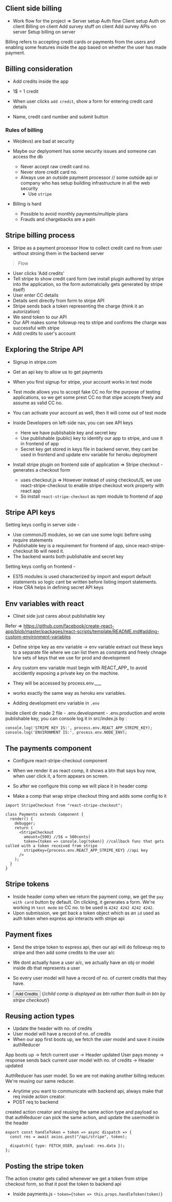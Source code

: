 ##  Client side billing

- Work flow for the project =>
Server setup
Auth flow
Client setup
Auth on client
Billing on client
Add survey stuff on client
Add survey APIs on server
Setup billing on server


Billing refers to accepting credit cards or payments from the users and enabling some features inside the app based on whether the user has made payment.


## Billing consideration
- Add credits inside the app
- 1$ = 1 credit

- When user clicks `add credit`, show a form for entering credit card details
- Name, credit card number and submit button

### Rules of billing
- We(devs) are bad at security
- Maybe our deplyoment has some security issues and someone can access the db
    - Never accept raw credit card no.
    - Never store credit card no.
    - Always use an outside payment processor // some outside api or company who has setup building infrastructure in all the web security
        - Use `stripe`

- Billing is hard
    - Possible to avoid monthly payments/multiple plans
    - Frauds and chargebacks are a pain


## Stripe billing process
- Stripe as a payment processor
 How to collect credit card no from user without stroing them in the backend server

> Flow
 
 - User clicks 'Add credits'
 - Tell stripe to show credit card form (we install plugin authored by stripe into the application, so the form automatcially gets generated by stripe itself)
 - User enter CC details
 - Details sent directly from form to stripe API
 - Stripe sends back a token representing the charge (think it an autorization)
 - We send token to our API
 - Our API makes some followup req to stripe and confirms the charge was successful with stripe
 - Add credits to user's account



## Exploring the Stripe API
- Signup in stripe.com
- Get an api key to allow us to get payments
- When you first signup for stripe, your account works in test mode
- Test mode allows you to accept fake CC no for the purpose of testing applications, so we get some prest CC no that stipe accepts freely and assume as valid CC no.
- You can activate your account as well, then it will come out of test mode

- Inside Developers on left-side nav, you can see API keys
    - Here we have publishable key and secret key
    - Use publishable (public) key to identify our app to stripe, and use it in frontend of app
    - Secret key get stored in keys file in backend server, they cant be used in frontend and update env variable for heroku deployment

- Install stripe plugin on frontend side of application
    => Stripe checkout - generates a checkout form
    - uses checkout.js
    => However instead of using checkoutJS, we use react-stripe-checkout to enable stripe checkout work property with react app
    - So install `react-stripe-checkout` as npm module to frontend of app



## Stripe API keys

Setting keys config in server side -
- Use commonJS modules, so we can use some logic before using require statements
- Publishable key is a requirement for frontend of app, since react-stripe-checkout lib will need it.
- The backend wants both publishable and secret key


Setting keys config on frontend -
- ES15 modules is used characterized by import and export default statements so logic cant be written before listing import statements.
- How CRA helps in defining secret API keys



## Env variables with react
- Clinet side just cares about publishable key

Refer => https://github.com/facebook/create-react-app/blob/master/packages/react-scripts/template/README.md#adding-custom-environment-variables

- Define stripe key as env variable -> env variable extract out these keys to a separate file where we can list them as constants and freely chnage b/w sets of keys that we use for prod and development 

- Any custom env variable must begin with REACT_APP_ to avoid accidently exposing a private key on the machine.
- They will be accessed by process.env.___
- works exactly the same way as heroku env variables.


- Adding development env variable in `.env`

Inside client dir made 2 file 
    - .env.development
    - .env.production
and wrote publishable key, you can console log it in src/index.js by :

```
console.log('STRIPE KEY IS:', process.env.REACT_APP_STRIPE_KEY);
console.log('ENVIRONMENT IS:', process.env.NODE_ENV);
```



## The payments component
- Configure react-stripe-checkout component
- When we render it as react comp, it shows a btn that says buy now, when user click it, a form appears on screen.
- So after we configure this comp we will place it in header comp

- Make a comp that wrap stripe checkout thing and adds some config to it

```
import StripeCheckout from "react-stripe-checkout";

class Payments extends Component {
  render() {
    debugger;
    return (
      <StripeCheckout
        amount={500} //5$ = 500cents)
        token={token => console.log(token)} //callback func that gets called with a token received from stripe
        stripeKey={process.env.REACT_APP_STRIPE_KEY} //api key
      />
    );
  }
}

```



## Stripe tokens
- Inside header comp when we return the payment comp, we get the `pay with card` button by default. On clicking, it generates a form. We're working in `test mode` so CC no. to be used is `4242 4242 4242 4242`.
- Upon submission, we get back a token object which as an `id` used as auth token when express api interacts with stripe api



## Payment fixes
- Send the stripe token to express api, then our api will do followup req to stripe and then add some credits to the user a/c
- We dont actually have a user a/c, we actually have an obj or model inside db that represents a user
- So every user model will have a record of no. of current credits that they have.

- <StripeComp><button className="btn">Add Credits</button></StripeComp>
{/*child comp is displayed as btn rather than built-in btn by stripe checkout*/}



## Reusing action types
- Update the header with no. of credits
- User model will have a record of no. of credits
- When our app first boots up, we fetch the user model and save it inside authReducer


App boots up -> fetch current user -> Header updated
User pays money -> response sends back current user model with no. of credits -> Header updated

AuthReducer has user model. So we are not making another billing reducer. We're reusing our same reducer.

- Anytime you want to communicate with backend api, always make that req inside action creator.
- POST req to backend 

created action creator and reusing the same action type and payload so that authReducer can pick the same action, and update the usermodel in the header

```
export const handleToken = token => async dispatch => {
  const res = await axios.post("/api/stripe", token);

  dispatch({ type: FETCH_USER, payload: res.data });
};
```



## Posting the stripe token
The action creator gets called whenever we get a token from stripe checkout form, so that it post the token to backend api
- Inside payments.js -
` token={token => this.props.handleToken(token)} `